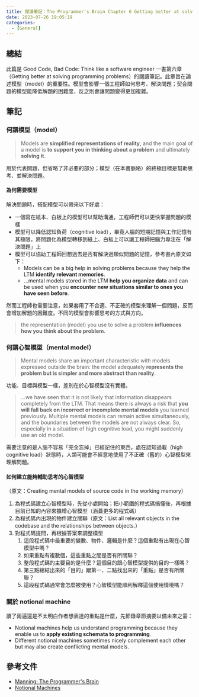 ```yaml
---
title: 閱讀筆記：The Programmer's Brain Chapter 6 Getting better at solving programming problems
date: 2023-07-26 19:05:19
categories:
  - [General]
---
```


## 總結

此篇是 Good Code, Bad Code: Think like a software engineer 一書第六章（Getting better at solving programming problems）的閱讀筆記。此章旨在論述模型（model）的重要性。模型會影響一個工程師如何思考、解決問題；契合問題的模型能降低解題的困難度，反之則會讓問題變得更加複雜。

## 筆記

### 何謂模型（model）

> Models are **simplified representations of reality**, and the main goal of a model is **to support you in thinking about a problem** and ultimately **solving it**.

用於代表問題，但省略了非必要的部分；模型（在本書脈絡）的終極目標是幫助思考、並解決問題。

#### 為何需要模型

解決問題時，搭配模型可以帶來以下好處：

- 一個寫在紙本、白板上的模型可以幫助溝通，工程師們可以更快掌握問題的模樣
- 模型可以降低認知負荷（cognitive load），畢竟人腦的短期記憶與工作記憶有其極限，將問題化為模型轉移到紙上、白板上可以讓工程師把腦力專注在「解決問題」上
- 模型可以協助工程師回想過去是否有解決過類似問題的記憶，參考書內原文如下：
  - Models can be a big help in solving problems because they help the LTM **identify relevant memories**.
  - ...mental models stored in the LTM **help you organize data** and can be used when you **encounter new situations similar to ones you have seen before**.

然而工程師也需要注意，如果套用了不合適、不正確的模型來理解一個問題，反而會增加解題的困難度。不同的模型會影響思考的方式與方向。

> the representation (model) you use to solve a problem **influences how you think about the problem**.

### 何謂心智模型（mental model）

> Mental models share an important characteristic with models expressed outside the brain: the model adequately **represents the problem but is simpler and more abstract than reality**.

功能、目標與模型一樣，差別在於心智模型沒有實體。

> ...we have seen that it is not likely that information disappears completely from the LTM. That means there is always a risk that **you will fall back on incorrect or incomplete mental models** you learned previously. Multiple mental models can remain active simultaneously, and the boundaries between the models are not always clear. So, especially in a situation of high cognitive load, you might suddenly use an old model.

需要注意的是人腦不容易「完全忘掉」已經記住的東西，處在認知過載（high cognitive load）狀態時，人類可能會不經意地使用了不正確（舊的）心智模型來理解問題。

#### 如何建立能夠輔助思考的心智模型

（原文：Creating mental models of source code in the working memory）

1. 為程式碼建立心智模型時，先從小處開始；把小範圍的程式碼搞懂後，再根據目前已知的內容來擴增心智模型（涵蓋更多的程式碼）
2. 為程式碼內出現的物件建立關聯（原文：List all relevant objects in the codebase and the relationships between objects.）
3. 對程式碼提問，再根據答案來調整模型
   1. 這段程式碼中最重要的變數、物件、邏輯是什麼？這個重點有出現在心智模型中嗎？
   2. 如果重點有複數個，這些重點之間是否有所關聯？
   3. 整段程式碼的主要目的是什麼？這個目的跟心智模型提供的目的一樣嗎？
   4. 第三點總結出來的「目的」跟第一、二點找出來的「重點」是否有所關聯？
   5. 這段程式碼通常會怎麼被使用？心智模型能順利解釋這個使用情境嗎？

### 關於 notional machine

讀了兩遍還是不太明白作者想表達的重點是什麼，先節錄章節摘要以備未來之需：

- Notional machines help us understand programming because they enable us to **apply existing schemata to programming**.
- Different notional machines sometimes nicely complement each other but may also create conflicting mental models.

## 參考文件

- [Manning: The Programmer's Brain](https://www.manning.com/books/the-programmers-brain)
- [Notional Machines](https://notionalmachines.github.io/notional-machines.html)
